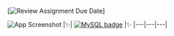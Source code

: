 [![Review Assignment Due Date](https://classroom.github.com/assets/deadline-readme-button-24ddc0f5d75046c5622901739e7c5dd533143b0c8e959d652212380cedb1ea36.svg)]

![App Screenshot](https://i.ibb.co/k4yyfvT/ssad.jpg)
|✨| [![MySQL badge](https://img.shields.io/badge/se%20Live-fff?style=for-the-badge&logo=&logoColor=white)](https://smakriket.netlify.app) |✨
|---|---|---|
